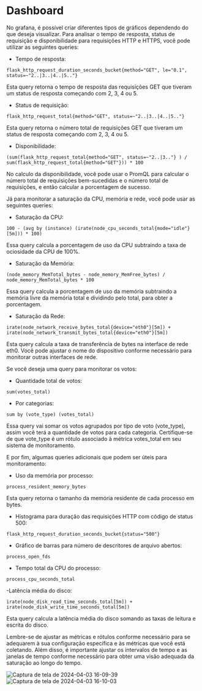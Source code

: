 # Dashboard
No grafana, é possível criar diferentes tipos de gráficos dependendo do que deseja visualizar. 
Para analisar o tempo de resposta, status de requisição e disponibilidade para requisições HTTP e HTTPS, você pode utilizar as seguintes queries:
- Tempo de resposta:
```
flask_http_request_duration_seconds_bucket{method="GET", le="0.1", status=~"2..|3..|4..|5.."}
```
Esta query retorna o tempo de resposta das requisições GET que tiveram um status de resposta começando com 2, 3, 4 ou 5.

- Status de requisição:
```
flask_http_request_total{method="GET", status=~"2..|3..|4..|5.."}
```
Esta query retorna o número total de requisições GET que tiveram um status de resposta começando com 2, 3, 4 ou 5.

- Disponibilidade:
```
(sum(flask_http_request_total{method="GET", status=~"2..|3.."} ) / sum(flask_http_request_total{method="GET"})) * 100
```
No calculo da disponibilidade, você pode usar o PromQL para calcular o número total de requisições bem-sucedidas e o número total de requisições, e então calcular a porcentagem de sucesso.

Já para monitorar a saturação da CPU, memória e rede, você pode usar as seguintes queries:

- Saturação da CPU:
```
100 - (avg by (instance) (irate(node_cpu_seconds_total{mode="idle"}[5m])) * 100)
```
Essa query calcula a porcentagem de uso da CPU subtraindo a taxa de ociosidade da CPU de 100%.

- Saturação da Memória:
```
(node_memory_MemTotal_bytes - node_memory_MemFree_bytes) / node_memory_MemTotal_bytes * 100
```
Essa query calcula a porcentagem de uso da memória subtraindo a memória livre da memória total e dividindo pelo total, para obter a porcentagem.

- Saturação da Rede:
```
irate(node_network_receive_bytes_total{device="eth0"}[5m]) + irate(node_network_transmit_bytes_total{device="eth0"}[5m])
```
Esta query calcula a taxa de transferência de bytes na interface de rede eth0. Você pode ajustar o nome do dispositivo conforme necessário para monitorar outras interfaces de rede.

Se você deseja uma query para monitorar os votos:
- Quantidade total de votos:
```
sum(votes_total)
```
- Por categorias:
```
sum by (vote_type) (votes_total)
```
Essa query vai somar os votos agrupados por tipo de voto (vote_type), assim você terá a quantidade de votos para cada categoria. Certifique-se de que vote_type é um rótulo associado à métrica votes_total em seu sistema de monitoramento.

E por fim, algumas queries adicionais que podem ser úteis para monitoramento:
- Uso da memória por processo:
```
process_resident_memory_bytes
```
Esta query retorna o tamanho da memória residente de cada processo em bytes.
- Histograma para duração das requisições HTTP com código de status 500:
```
flask_http_request_duration_seconds_bucket{status="500"}
```
- Gráfico de barras para número de descritores de arquivo abertos:
```
process_open_fds
```
- Tempo total da CPU do processo:
```
process_cpu_seconds_total
```
-Latência média do disco:
```
irate(node_disk_read_time_seconds_total[5m]) + irate(node_disk_write_time_seconds_total[5m])
```
Esta query calcula a latência média do disco somando as taxas de leitura e escrita do disco.


Lembre-se de ajustar as métricas e rótulos conforme necessário para se adequarem à sua configuração específica e às métricas que você está coletando. Além disso, é importante ajustar os intervalos de tempo e as janelas de tempo conforme necessário para obter uma visão adequada da saturação ao longo do tempo.

![Captura de tela de 2024-04-03 16-09-39](https://github.com/BiancaMalta/Observability/assets/92928037/0bd075f3-8ae5-4a28-adee-0e10ffe4bcff)
![Captura de tela de 2024-04-03 16-10-03](https://github.com/BiancaMalta/Observability/assets/92928037/3a470c24-fced-4171-85c2-e6aae67d72b1)
